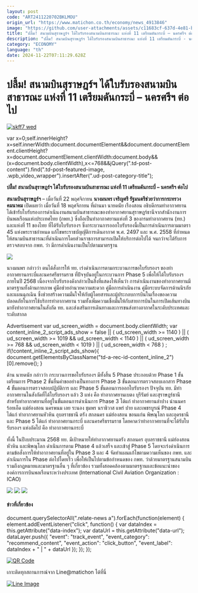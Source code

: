 ```yaml
---
layout: post
code: "ART2411220702BKLMOU"
origin_url: "https://www.matichon.co.th/economy/news_4913846"
image: "https://github.com/user-attachments/assets/c11683cf-637d-4e81-b4e3-9879db6ebf9d"
title: "ปลื้ม! สนามบินสุราษฎร์ฯ ได้ใบรับรองสนามบินสาธารณะ แห่งที่ 11 เตรียมดันกระบี่ – นครศรีฯ ต่อไป"
description: "ปลื้ม! สนามบินสุราษฎร์ฯ ได้ใบรับรองสนามบินสาธารณะ แห่งที่ 11 เตรียมดันกระบี่ - นครศรีฯ ต่อไป"
category: "ECONOMY"
language: "th"
date: 2024-11-22T07:11:29.628Z
---
```


# ปลื้ม! สนามบินสุราษฎร์ฯ ได้ใบรับรองสนามบินสาธารณะ แห่งที่ 11 เตรียมดันกระบี่ – นครศรีฯ ต่อไป

[![](https://www.matichon.co.th/wp-content/uploads/2024/11/skff7-wed.jpg "skff7 wed")](https://www.matichon.co.th/wp-content/uploads/2024/11/skff7-wed.jpg)

var x=0;self.innerHeight?x=self.innerWidth:document.documentElement&&document.documentElement.clientHeight?x=document.documentElement.clientWidth:document.body&&(x=document.body.clientWidth),x<=768&&jQuery(".td-post-content").find(".td-post-featured-image, .wpb\_video\_wrapper").insertAfter(".ud-post-category-title");

**ปลื้ม! สนามบินสุราษฎร์ฯ ได้ใบรับรองสนามบินสาธารณะ แห่งที่ 11 เตรียมดันกระบี่ – นครศรีฯ ต่อไป**

**สนามบินสุราษฎร์ฯ** – เมื่อวันที่ 22 พฤศจิกายน **นางมนพร เจริญศรี รัฐมนตรีช่วยว่าการกระทรวงคมนาคม** เปิดเผยว่า เมื่อวันที่ 18 พฤศจิกายน ที่ผ่านมา นายดนัย เรืองสอน อธิบดีกรมท่าอากาศยาน ได้เข้ารับใบรับรองการดำเนินงานสนามบินสาธารณะของท่าอากาศยานสุราษฎร์ธานีจากสำนักงานการบินพลเรือนแห่งประเทศไทย (กพท.) ซึ่งถือเป็นท่าอากาศยานแห่งที่ 3 ของกรมท่าอากาศยาน (ทย.) และแห่งที่ 11 ของไทย ที่ได้รับใบรับรองฯ ซึ่งกระบวนการออกใบรับรองนี้เป็นการดำเนินการตามมาตรา 45 แห่งพระราชกำหนด แก้ไขพระราชบัญญัติการเดินอากาศ พ.ศ. 2497 และ พ.ศ. 2558 ที่กำหนดให้สนามบินสาธารณะที่ดำเนินการโดยส่วนราชการสามารถเปิดให้บริการต่อไปได้ จนกว่าจะได้รับการตรวจสอบจาก กพท. ว่า มีการดำเนินงานเป็นไปตามมาตรฐาน

![](https://www.matichon.co.th/wp-content/uploads/2024/11/S__43335991_0.jpg)

นางมนพร กล่าวว่า ตนได้สั่งการให้ ทย. เร่งดำเนินการตามกระบวนการขอใบรับรองฯ ของท่าอากาศยานกระบี่และนครศรีธรรมราช ที่ปัจจุบันอยู่ในกระบวนการ Phase 5 เพื่อให้ได้ใบรับรองฯ ภายในปี 2568 เนื่องจากใบรับรองดังกล่าวเป็นสิ่งที่แสดงให้เห็นว่า การดำเนินงานของท่าอากาศยานมีมาตรฐานทั้งด้านกายภาพ คู่มือช่วยอำนวยความสะดวก คู่มือการดำเนินงาน คู่มือระบบจัดการด้านนิรภัยและแผนฉุกเฉิน ซึ่งช่วยสร้างความมั่นใจให้กับผู้โดยสารและผู้ประกอบการบินในเรื่องของความปลอดภัยในการใช้บริการท่าอากาศยาน รวมทั้งเพิ่มความเชื่อมั่นให้กับสายการบินในการเปิดเส้นทางบินมายังท่าอากาศยานในสังกัด ทย. และส่งเสริมการเดินทางและการขนส่งทางอากาศในระดับประเทศและระดับสากล

Advertisement var ud\_screen\_width = document.body.clientWidth; var content\_inline\_2\_script\_ads\_show = false || ( ud\_screen\_width >= 1140 ) || ( ud\_screen\_width >= 1019 && ud\_screen\_width < 1140 ) || ( ud\_screen\_width >= 768 && ud\_screen\_width < 1019 ) || ( ud\_screen\_width < 768 ) ; if(!content\_inline\_2\_script\_ads\_show){ document.getElementsByClassName("td-a-rec-id-content\_inline\_2")\[0\].remove(); }

ด้าน นายดนัย กล่าวว่า กระบวนการขอใบรับรองฯ มีทั้งสิ้น 5 Phase ประกอบด้วย Phase 1 ขั้นเตรียมการ Phase 2 ขั้นยื่นคำขออย่างเป็นทางการ Phase 3 ขั้นตอนการตรวจสอบเอกสาร Phase 4 ขั้นตอนการตรวจสอบปฏิบัติการ และ Phase 5 ขั้นตอนการออกใบรับรองฯ ปัจจุบัน ทย. มีท่าอากาศยานในสังกัดที่ได้ใบรับรองฯ แล้ว 3 แห่ง คือ ท่าอากาศยานเบตง บุรีรัมย์ และสุราษฎร์ธานี สำหรับท่าอากาศยานที่อยู่ในขั้นตอนการดำเนินการ Phase 3 ได้แก่ ท่าอากาศยานลำปาง น่านนคร ร้อยเอ็ด แม่ฮ่องสอน นครพนม เลย ระนอง ชุมพร นราธิวาส แพร่ ปาย และเพชรบูรณ์ Phase 4 ได้แก่ ท่าอากาศยานหัวหิน อุบลราชธานี ตรัง สกลนคร แม่ฮ่องสอน ขอนแก่น พิษณุโลก และอุดรธานี และ Phase 5 ได้แก่ ท่าอากาศยานกระบี่ และนครศรีธรรมราช โดยคาดว่าท่าอากาศยานที่จะได้รับใบรับรองฯ แห่งถัดไป คือ ท่าอากาศยานกระบี่

ทั้งนี้ ในปีงบประมาณ 2568 ทย. มีเป้าหมายให้ท่าอากาศยานตรัง สกลนคร อุบลราชธานี แม่ฮ่องสอน หัวหิน และพิษณุโลก ดำเนินการตาม Phase 4 แล้วเสร็จ และเข้าสู่ Phase 5 โดยจะเร่งดำเนินการตามข้อสั่งการให้ท่าอากาศยานที่อยู่ใน Phase 3 และ 4 จัดทำแผนแก้ไขตามความเห็นของ กพท. และดำเนินการใน Phase ต่อไปโดยเร็ว เพื่อให้เป็นไปตามข้อกำหนดของ กพท. ว่าด้วยมาตรฐานสนามบิน รวมถึงกฎหมายและมาตรฐานอื่น ๆ ที่เกี่ยวข้อง รวมทั้งสอดคล้องตามมาตรฐานและข้อแนะนำขององค์การการบินพลเรือนระหว่างประเทศ (International Civil Aviation Organization : ICAO)

![](https://www.matichon.co.th/wp-content/uploads/2024/11/S__43335987_0.jpg) ![](https://www.matichon.co.th/wp-content/uploads/2024/11/S__43335989_0.jpg) ![](https://www.matichon.co.th/wp-content/uploads/2024/11/S__43335990_0.jpg)

#### ข่าวที่เกี่ยวข้อง

document.querySelectorAll(".relate-news a").forEach(function(element) { element.addEventListener("click", function() { var dataIndex = this.getAttribute("data-index"); var dataUrl = this.getAttribute("data-url"); dataLayer.push({ "event": "track\_event", "event\_category": "recommend\_content", "event\_action": "click\_button", "event\_label": dataIndex + " | " + dataUrl }); }); });

[![QR Code](https://www.matichon.co.th/wp-content/uploads/2023/07/wob1371z.jpg)](https://lin.ee/ht0nDxX)

เกาะติดทุกสถานการณ์จาก Line@matichon ได้ที่นี่

[![Line Image](https://www.matichon.co.th/wp-content/uploads/2023/07/th.png)](https://lin.ee/ht0nDxX)